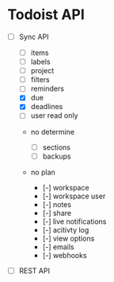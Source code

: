 # Todoist API

- [ ] Sync API

  - [ ] items
  - [ ] labels
  - [ ] project
  - [ ] filters
  - [ ] reminders
  - [x] due
  - [x] deadlines
  - [ ] user read only

  - no determine

    - [ ] sections
    - [ ] backups

  - no plan

    - [-] workspace
    - [-] workspace user
    - [-] notes
    - [-] share
    - [-] live notifications
    - [-] acitivty log
    - [-] view options
    - [-] emails
    - [-] webhooks

- [ ] REST API
